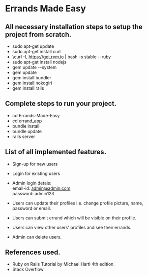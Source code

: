# Errands Made Easy
## All necessary installation steps to setup the project from scratch.
- sudo apt-get update
- sudo apt-get install curl
- \curl -L https://get.rvm.io | bash -s stable --ruby
- sudo apt-get install nodejs
- gem update --system
- gem update
- gem install bundler
- gem install nokogiri
- gem install rails

## Complete steps to run your project.
- cd Errands-Made-Easy
- cd errand_app
- bundle install
- bundle update
- rails server

## List of all implemented features.

- Sign-up for new users
- Login for existing users
- Admin login detais:
	 <br> email-id: admin@admin.com 
	 <br> password: admin123

- Users can update their profiles i.e. change profile picture, name, password or email.
- Users can submit errand which will be visible on their profile.
- Users can view other users' profiles and see their errands.
- Admin can delete users.

## References used.
- Ruby on Rails Tutorial by Michael Hartl 4th edition.
- Stack Overflow

